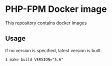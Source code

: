 # PHP-FPM Docker image

This repository contains docker images

## Usage

If no version is specified, latest version is built.
```
$ make build VERSION="5.6"
